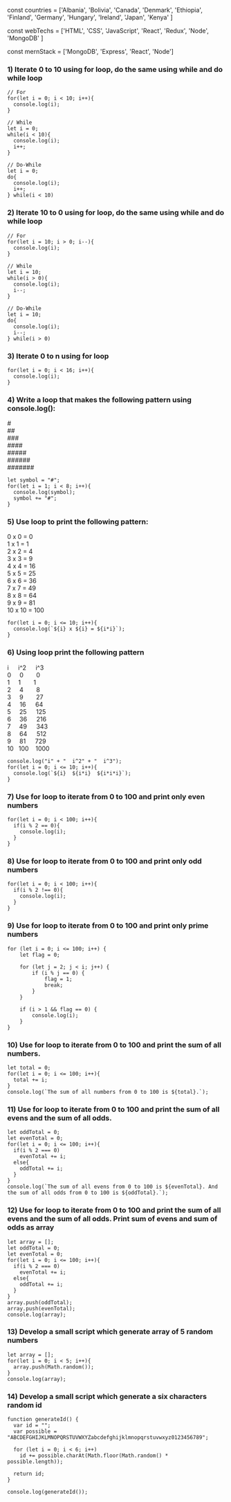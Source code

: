 const countries = ['Albania', 'Bolivia', 'Canada', 'Denmark', 'Ethiopia', 'Finland', 'Germany', 'Hungary', 'Ireland', 'Japan', 'Kenya'
]

const webTechs = ['HTML', 'CSS', 'JavaScript', 'React', 'Redux', 'Node', 'MongoDB'
]

const mernStack = ['MongoDB', 'Express', 'React', 'Node']

### 1) Iterate 0 to 10 using for loop, do the same using while and do while loop

```
// For
for(let i = 0; i < 10; i++){
  console.log(i);
}

// While
let i = 0;
while(i < 10){
  console.log(i);
  i++;
}

// Do-While
let i = 0;
do{
  console.log(i);
  i++;
} while(i < 10)
```

### 2) Iterate 10 to 0 using for loop, do the same using while and do while loop

```
// For
for(let i = 10; i > 0; i--){
  console.log(i);
}

// While
let i = 10;
while(i > 0){
  console.log(i);
  i--;
}

// Do-While
let i = 10;
do{
  console.log(i);
  i--;
} while(i > 0)
```

### 3) Iterate 0 to n using for loop

```
for(let i = 0; i < 16; i++){
  console.log(i);
}
```

### 4) Write a loop that makes the following pattern using console.log():

\# <br>
\## <br>
\### <br>
\#### <br>
\##### <br>
\###### <br>
\####### <br>

```
let symbol = "#";
for(let i = 1; i < 8; i++){
  console.log(symbol);
  symbol += "#";
}
```

### 5) Use loop to print the following pattern:

0 x 0 = 0 <br>
1 x 1 = 1 <br>
2 x 2 = 4 <br>
3 x 3 = 9 <br>
4 x 4 = 16 <br>
5 x 5 = 25 <br>
6 x 6 = 36 <br>
7 x 7 = 49 <br>
8 x 8 = 64 <br>
9 x 9 = 81 <br>
10 x 10 = 100 <br>

```
for(let i = 0; i <= 10; i++){
  console.log(`${i} x ${i} = ${i*i}`);
}
```

### 6) Using loop print the following pattern

i &emsp; i^2 &emsp; i^3 <br>
0 &nbsp; &nbsp; 0 &emsp; &nbsp; 0 <br>
1 &nbsp; &nbsp; 1 &emsp; &nbsp; 1 <br>
2 &nbsp; &nbsp; 4 &emsp; &nbsp; 8 <br>
3 &nbsp; &nbsp; 9 &emsp; &nbsp; 27 <br>
4 &nbsp; &nbsp; 16 &emsp; 64 <br>
5 &nbsp; &nbsp; 25 &emsp; 125 <br>
6 &nbsp; &nbsp; 36 &emsp; 216 <br>
7 &nbsp; &nbsp; 49 &emsp; 343 <br>
8 &nbsp; &nbsp; 64 &emsp; 512 <br>
9 &nbsp; &nbsp; 81 &emsp; 729 <br>
10 &nbsp; 100 &nbsp; &nbsp;1000 <br>

```
console.log("i" + "  i^2" + "  i^3");
for(let i = 0; i <= 10; i++){
  console.log(`${i}  ${i*i}  ${i*i*i}`);
}
```

### 7) Use for loop to iterate from 0 to 100 and print only even numbers

```
for(let i = 0; i < 100; i++){
  if(i % 2 == 0){
    console.log(i);
  }
}
```

### 8) Use for loop to iterate from 0 to 100 and print only odd numbers

```
for(let i = 0; i < 100; i++){
  if(i % 2 !== 0){
    console.log(i);
  }
}
```

### 9) Use for loop to iterate from 0 to 100 and print only prime numbers

```
for (let i = 0; i <= 100; i++) {
    let flag = 0;

    for (let j = 2; j < i; j++) {
        if (i % j == 0) {
            flag = 1;
            break;
        }
    }

    if (i > 1 && flag == 0) {
        console.log(i);
    }
}
```

### 10) Use for loop to iterate from 0 to 100 and print the sum of all numbers.

```
let total = 0;
for(let i = 0; i <= 100; i++){
  total += i;
}
console.log(`The sum of all numbers from 0 to 100 is ${total}.`);
```

### 11) Use for loop to iterate from 0 to 100 and print the sum of all evens and the sum of all odds.

```
let oddTotal = 0;
let evenTotal = 0;
for(let i = 0; i <= 100; i++){
  if(i % 2 === 0)
    evenTotal += i;
  else{
    oddTotal += i;
  }
}
console.log(`The sum of all evens from 0 to 100 is ${evenTotal}. And the sum of all odds from 0 to 100 is ${oddTotal}.`);
```

### 12) Use for loop to iterate from 0 to 100 and print the sum of all evens and the sum of all odds. Print sum of evens and sum of odds as array

```
let array = [];
let oddTotal = 0;
let evenTotal = 0;
for(let i = 0; i <= 100; i++){
  if(i % 2 === 0)
    evenTotal += i;
  else{
    oddTotal += i;
  }
}
array.push(oddTotal);
array.push(evenTotal);
console.log(array);

```

### 13) Develop a small script which generate array of 5 random numbers

```
let array = [];
for(let i = 0; i < 5; i++){
  array.push(Math.random());
}
console.log(array);
```

### 14) Develop a small script which generate a six characters random id

```
function generateId() {
  var id = "";
  var possible = "ABCDEFGHIJKLMNOPQRSTUVWXYZabcdefghijklmnopqrstuvwxyz0123456789";

  for (let i = 0; i < 6; i++)
    id += possible.charAt(Math.floor(Math.random() * possible.length));

  return id;
}

console.log(generateId());
```
